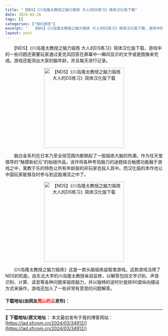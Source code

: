```yaml
---
title: "【NDS】《川岛隆太教授之脑力锻炼 大人的DS练习》简体汉化版下载"
date: 2024-03-26
tags: []
categories: ["NDS游戏"]
excerpt: "　　【NDS】《川岛隆太教授之脑力锻炼 大人的DS练习》简体汉化版下载，游戏中的一些问题还需要玩家通过麦克风回答在屏幕中一瞬间显示的文字或是图像来完成。游戏还能测出大家的脑年龄，并且每天进行记录。 　　脑白金系列在日本乃至全球范围内都掀起了一股锻炼大脑的热潮，作为任天堂倡导的&ldquo;触摸新纪元&hellip;"
layout: post
---
```


 <p>　　【NDS】《川岛隆太教授之脑力锻炼 大人的DS练习》简体汉化版下载，游戏中的一些问题还需要玩家通过麦克风回答在屏幕中一瞬间显示的文字或是图像来完成。游戏还能测出大家的脑年龄，并且每天进行记录。</p> <p align="center"><img align="" border="0" src="https://lad.sfcrom.cn/wp-content/uploads/2024/03/20240326_66022a0743622.png" width="256" alt="【NDS】《川岛隆太教授之脑力锻炼 大人的DS练习》简体汉化版下载" /></p> <p>　　脑白金系列在日本乃至全球范围内都掀起了一股锻炼大脑的热潮，作为任天堂倡导的&ldquo;触摸新纪元&rdquo;的始祖作品，该作将各种考验脑力的迷题结合触摸功能融于游戏之中，寓教于乐的特色让所有年龄层的非玩家也投入其中。而汉化版的本作也让中国玩家能够及时参与到这股潮流之中了。</p> <p align="center"><img align="" border="0" src="https://lad.sfcrom.cn/wp-content/uploads/2024/03/20240326_66022a07a338b.png" width="256" alt="【NDS】《川岛隆太教授之脑力锻炼 大人的DS练习》简体汉化版下载" /></p> <p>　　《川岛隆太教授之脑力锻炼》这是一款头脑锻炼益智类游戏。这款游戏活用了NDS的机能，由东北大学的川岛隆太教授亲自监修，以解答包括文字识别、声音识别、计算、读音等各种问题来锻炼脑力，并以独特的逆时针旋转90度纵向摆设方式来操作，游戏还加入了一些非常有意思的问题解答。</p> <p><h4>下载地址(由网友<font color="red">爬山的云</font>发布)：</h4></p> 

---
📖 **下载地址/原文地址：** 本文最初发布于我的博客网站：[https://lad.sfcrom.cn/2024/03/34912/](https://lad.sfcrom.cn/2024/03/34912/)
